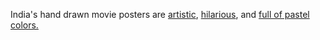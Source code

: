 India's hand drawn movie posters are [artistic](http://asiaobscura.com/2012/02/a-sweet-new-batch-of-indian-movie-posters.html), [hilarious](http://asiaobscura.com/2012/01/indias-incredibly-cool-hand-drawn-movie-posters.html), and [full of pastel colors.](http://asiaobscura.com/2012/12/a-huge-new-batch-of-hand-drawn-indian-movie-posters.html)